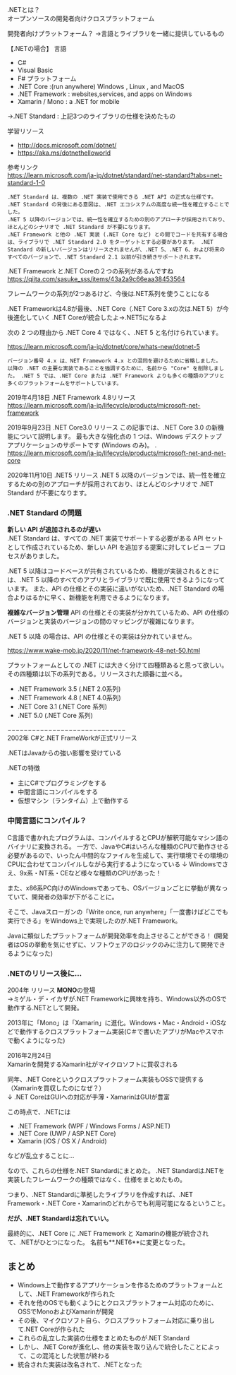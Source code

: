 .NETとは？  
オープンソースの開発者向けクロスプラットフォーム

開発者向けプラットフォーム？
→言語とライブラリを一緒に提供しているもの

【.NETの場合】
言語
- C#
- Visual Basic
- F#
プラットフォーム
- .NET Core :(run anywhere) Windows , Linux , and MacOS
- .NET Framework : websites,services, and apps on Windows
- Xamarin / Mono : a .NET for mobile

→.NET Standard : 上記3つのライブラリの仕様を決めたもの

学習リソース
- http://docs.microsoft.com/dotnet/
- https://aka.ms/dotnethelloworld

参考リンク  
https://learn.microsoft.com/ja-jp/dotnet/standard/net-standard?tabs=net-standard-1-0
```
.NET Standard は、複数の .NET 実装で使用できる .NET API の正式な仕様です。
.NET Standard の背後にある意図は、.NET エコシステムの高度な統一性を確立することでした。 
.NET 5 以降のバージョンでは、統一性を確立するための別のアプローチが採用されており、ほとんどのシナリオで .NET Standard が不要になります。
.NET Framework と他の .NET 実装 (.NET Core など) との間でコードを共有する場合は、ライブラリで .NET Standard 2.0 をターゲットとする必要があります。 .NET Standard の新しいバージョンはリリースされませんが、.NET 5、.NET 6、および将来のすべてのバージョンで、.NET Standard 2.1 以前が引き続きサポートされます。
```

.NET Framework と.NET Coreの２つの系列があるんですね
https://qiita.com/sasuke_sss/items/43a2a9c66eaa38453564

フレームワークの系列が2つあるけど、今後は.NET系列を使うことになる

.NET Frameworkは4.8が最後、.NET Core（.NET Core 3.xの次は.NET 5）が今後進化していく
.NET Coreが統合したよ→.NET5になるよ

次の 2 つの理由から .NET Core 4 ではなく、.NET 5 と名付けられています。

https://learn.microsoft.com/ja-jp/dotnet/core/whats-new/dotnet-5

```
バージョン番号 4.x は、NET Framework 4.x との混同を避けるために省略しました。
以降の .NET の主要な実装であることを強調するために、名前から "Core" を削除しました。 .NET 5 では、.NET Core または .NET Framework よりも多くの種類のアプリと多くのプラットフォームをサポートしています。
```

2019年4月18日 .NET Framework 4.8リリース  
https://learn.microsoft.com/ja-jp/lifecycle/products/microsoft-net-framework

2019年9月23日 .NET Core3.0 リリース
この記事では、.NET Core 3.0 の新機能について説明します。 最も大きな強化点の 1 つは、Windows デスクトップ アプリケーションのサポートです (Windows のみ)。 .
https://learn.microsoft.com/ja-jp/lifecycle/products/microsoft-net-and-net-core

2020年11月10日 .NET5 リリース
.NET 5 以降のバージョンでは、統一性を確立するための別のアプローチが採用されており、ほとんどのシナリオで .NET Standard が不要になります。

### .NET Standard の問題
**新しい API が追加されるのが遅い**  
.NET Standard は、すべての .NET 実装でサポートする必要がある API セットとして作成されているため、新しい API を追加する提案に対してレビュー プロセスがありました。

.NET 5 以降はコードベースが共有されているため、機能が実装されるときには、.NET 5 以降のすべてのアプリとライブラリで既に使用できるようになっています。 また、API の仕様とその実装に違いがないため、.NET Standard の場合よりはるかに早く、新機能を利用できるようになります。

**複雑なバージョン管理**
API の仕様とその実装が分かれているため、API の仕様のバージョンと実装のバージョンの間のマッピングが複雑になります。 

.NET 5 以降 の場合は、API の仕様とその実装は分かれていません。


https://www.wake-mob.jp/2020/11/net-framework-48-net-50.html

プラットフォームとしての .NET には大きく分けて四種類あると思って欲しい。
その四種類は以下の系列である。リリースされた順番に並べる。

- .NET Framework 3.5 (.NET 2.0系列)
- .NET Framework 4.8 (.NET 4.0系列)
- .NET Core 3.1 (.NET Core 系列)
- .NET 5.0 (.NET Core 系列)

−−−−−−−−−−−−−−−−−−−−−−−−−−−−−  
2002年
C#と.NET FrameWorkが正式リリース

.NETはJavaからの強い影響を受けている

.NETの特徴
- 主にC#でプログラミングをする
- 中間言語にコンパイルをする
- 仮想マシン（ランタイム）上で動作する


### 中間言語にコンパイル？
C言語で書かれたプログラムは、コンパイルするとCPUが解釈可能なマシン語のバイナリに変換される。
一方で、JavaやC#はいろんな種類のCPUで動作させる必要があるので、いったん中間的なファイルを生成して、実行環境でその環境のCPUに合わせてコンパイルしながら実行するようになっている
↓
Windowsでさえ、9x系・NT系・CEなど様々な種類のCPUがあった！

また、x86系PC向けのWindowsであっても、OSバージョンごとに挙動が異なっていて、開発者の効率が下がることに。

そこで、Javaスローガンの「Write once, run anywhere」「一度書けばどこでも実行できる」をWindows上で実現したのが.NET Framework。

Javaに類似したプラットフォームが開発効率を向上させることができる！
(開発者はOSの挙動を気にせずに、ソフトウェアのロジックのみに注力して開発できるようになった)

### .NETのリリース後に…
2004年 リリース
**MONO**の登場  
→ミゲル・デ・イカザが.NET Frameworkに興味を持ち、Windows以外のOSで動作する.NETとして開発。

2013年に「Mono」は「Xamarin」に進化。Windows・Mac・Android・iOSなどで動作するクロスプラットフォーム実装(C＃で書いたアプリがMacやスマホで動くようになった)

2016年2月24日  
Xamarinを開発するXamarin社がマイクロソフトに買収される  

同年、.NET Coreというクロスプラットフォーム実装もOSSで提供する（Xamarinを買収したのになぜ？）  
↓
.NET CoreはGUIへの対応が手薄・XamarinはGUIが豊富

この時点で、.NETには

- .NET Framework (WPF / Windows Forms / ASP.NET) 
- .NET Core (UWP / ASP.NET Core) 
- Xamarin (iOS / OS X / Android) 

などが乱立することに…

なので、これらの仕様を.NET Standardにまとめた。
.NET Standardは.NETを実装したフレームワークの種類ではなく、仕様をまとめたもの。

つまり、.NET Standardに準拠したライブラリを作成すれば、.NET Framework・.NET Core・Xamarinのどれからでも利用可能になるということ。

**だが、.NET Standardは忘れていい。**

最終的に、.NET Core に .NET Framework と Xamarinの機能が統合されて、.NETがひとつになった。
名前も**.NET6**に変更となった。

## まとめ
- Windows上で動作するアプリケーションを作るためのプラットフォームとして、.NET Frameworkが作られた
- それを他のOSでも動くようにとクロスプラットフォーム対応のために、OSSでMonoおよびXamarinが開発
- その後、マイクロソフト自ら、クロスプラットフォーム対応に乗り出して.NET Coreが作られた
- これらの乱立した実装の仕様をまとめたものが.NET Standard
- しかし、.NET Coreが進化し、他の実装を取り込んで統合したことによって、この混沌とした状態が終わる
- 統合された実装は改名されて、.NETとなった